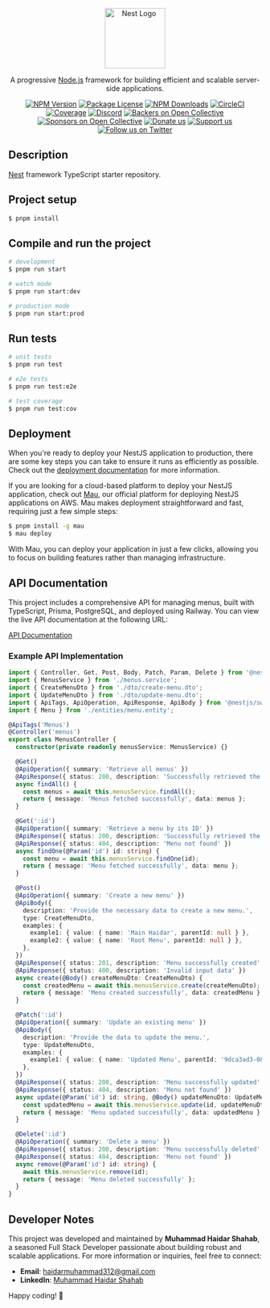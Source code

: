 <p align="center">
  <a href="http://nestjs.com/" target="blank"><img src="https://nestjs.com/img/logo-small.svg" width="120" alt="Nest Logo" /></a>
</p>

[circleci-image]: https://img.shields.io/circleci/build/github/nestjs/nest/master?token=abc123def456
[circleci-url]: https://circleci.com/gh/nestjs/nest

<p align="center">A progressive <a href="http://nodejs.org" target="_blank">Node.js</a> framework for building efficient and scalable server-side applications.</p>
<p align="center">
<a href="https://www.npmjs.com/~nestjscore" target="_blank"><img src="https://img.shields.io/npm/v/@nestjs/core.svg" alt="NPM Version" /></a>
<a href="https://www.npmjs.com/~nestjscore" target="_blank"><img src="https://img.shields.io/npm/l/@nestjs/core.svg" alt="Package License" /></a>
<a href="https://www.npmjs.com/~nestjscore" target="_blank"><img src="https://img.shields.io/npm/dm/@nestjs/common.svg" alt="NPM Downloads" /></a>
<a href="https://circleci.com/gh/nestjs/nest" target="_blank"><img src="https://img.shields.io/circleci/build/github/nestjs/nest/master" alt="CircleCI" /></a>
<a href="https://coveralls.io/github/nestjs/nest?branch=master" target="_blank"><img src="https://coveralls.io/repos/github/nestjs/nest/badge.svg?branch=master#9" alt="Coverage" /></a>
<a href="https://discord.gg/G7Qnnhy" target="_blank"><img src="https://img.shields.io/badge/discord-online-brightgreen.svg" alt="Discord"/></a>
<a href="https://opencollective.com/nest#backer" target="_blank"><img src="https://opencollective.com/nest/backers/badge.svg" alt="Backers on Open Collective" /></a>
<a href="https://opencollective.com/nest#sponsor" target="_blank"><img src="https://opencollective.com/nest/sponsors/badge.svg" alt="Sponsors on Open Collective" /></a>
<a href="https://paypal.me/kamilmysliwiec" target="_blank"><img src="https://img.shields.io/badge/Donate-PayPal-ff3f59.svg" alt="Donate us"/></a>
<a href="https://opencollective.com/nest#sponsor" target="_blank"><img src="https://img.shields.io/badge/Support%20us-Open%20Collective-41B883.svg" alt="Support us"></a>
<a href="https://twitter.com/nestframework" target="_blank"><img src="https://img.shields.io/twitter/follow/nestframework.svg?style=social&label=Follow" alt="Follow us on Twitter"></a>
</p>

## Description

[Nest](https://github.com/nestjs/nest) framework TypeScript starter repository.

## Project setup

```bash
$ pnpm install
```

## Compile and run the project

```bash
# development
$ pnpm run start

# watch mode
$ pnpm run start:dev

# production mode
$ pnpm run start:prod
```

## Run tests

```bash
# unit tests
$ pnpm run test

# e2e tests
$ pnpm run test:e2e

# test coverage
$ pnpm run test:cov
```

## Deployment

When you're ready to deploy your NestJS application to production, there are some key steps you can take to ensure it runs as efficiently as possible. Check out the [deployment documentation](https://docs.nestjs.com/deployment) for more information.

If you are looking for a cloud-based platform to deploy your NestJS application, check out [Mau](https://mau.nestjs.com), our official platform for deploying NestJS applications on AWS. Mau makes deployment straightforward and fast, requiring just a few simple steps:

```bash
$ pnpm install -g mau
$ mau deploy
```

With Mau, you can deploy your application in just a few clicks, allowing you to focus on building features rather than managing infrastructure.

## API Documentation

This project includes a comprehensive API for managing menus, built with TypeScript, Prisma, PostgreSQL, and deployed using Railway. You can view the live API documentation at the following URL:

[API Documentation](https://menu-management-backend-production.up.railway.app/api)

### Example API Implementation

```typescript
import { Controller, Get, Post, Body, Patch, Param, Delete } from '@nestjs/common';
import { MenusService } from './menus.service';
import { CreateMenuDto } from './dto/create-menu.dto';
import { UpdateMenuDto } from './dto/update-menu.dto';
import { ApiTags, ApiOperation, ApiResponse, ApiBody } from '@nestjs/swagger';
import { Menu } from './entities/menu.entity';

@ApiTags('Menus')
@Controller('menus')
export class MenusController {
  constructor(private readonly menusService: MenusService) {}

  @Get()
  @ApiOperation({ summary: 'Retrieve all menus' })
  @ApiResponse({ status: 200, description: 'Successfully retrieved the list of menus', type: [Menu] })
  async findAll() {
    const menus = await this.menusService.findAll();
    return { message: 'Menus fetched successfully', data: menus };
  }

  @Get(':id')
  @ApiOperation({ summary: 'Retrieve a menu by its ID' })
  @ApiResponse({ status: 200, description: 'Successfully retrieved the menu', type: Menu })
  @ApiResponse({ status: 404, description: 'Menu not found' })
  async findOne(@Param('id') id: string) {
    const menu = await this.menusService.findOne(id);
    return { message: 'Menu fetched successfully', data: menu };
  }

  @Post()
  @ApiOperation({ summary: 'Create a new menu' })
  @ApiBody({
    description: 'Provide the necessary data to create a new menu.',
    type: CreateMenuDto,
    examples: {
      example1: { value: { name: 'Main Haidar', parentId: null } },
      example2: { value: { name: 'Root Menu', parentId: null } },
    },
  })
  @ApiResponse({ status: 201, description: 'Menu successfully created', type: Menu })
  @ApiResponse({ status: 400, description: 'Invalid input data' })
  async create(@Body() createMenuDto: CreateMenuDto) {
    const createdMenu = await this.menusService.create(createMenuDto);
    return { message: 'Menu created successfully', data: createdMenu };
  }

  @Patch(':id')
  @ApiOperation({ summary: 'Update an existing menu' })
  @ApiBody({
    description: 'Provide the data to update the menu.',
    type: UpdateMenuDto,
    examples: {
      example1: { value: { name: 'Updated Menu', parentId: '9dca3ad3-0840-4d68-bc23-3f7017e3107f' } },
    },
  })
  @ApiResponse({ status: 200, description: 'Menu successfully updated', type: Menu })
  @ApiResponse({ status: 404, description: 'Menu not found' })
  async update(@Param('id') id: string, @Body() updateMenuDto: UpdateMenuDto) {
    const updatedMenu = await this.menusService.update(id, updateMenuDto);
    return { message: 'Menu updated successfully', data: updatedMenu };
  }

  @Delete(':id')
  @ApiOperation({ summary: 'Delete a menu' })
  @ApiResponse({ status: 200, description: 'Menu successfully deleted' })
  @ApiResponse({ status: 404, description: 'Menu not found' })
  async remove(@Param('id') id: string) {
    await this.menusService.remove(id);
    return { message: 'Menu deleted successfully' };
  }
}
```

## Developer Notes

This project was developed and maintained by **Muhammad Haidar Shahab**, a seasoned Full Stack Developer passionate about building robust and scalable applications. For more information or inquiries, feel free to connect:

- **Email**: haidarmuhammad312@gmail.com
- **LinkedIn**: [Muhammad Haidar Shahab](https://www.linkedin.com/in/mhaidarshahab/)

Happy coding! 🚀
